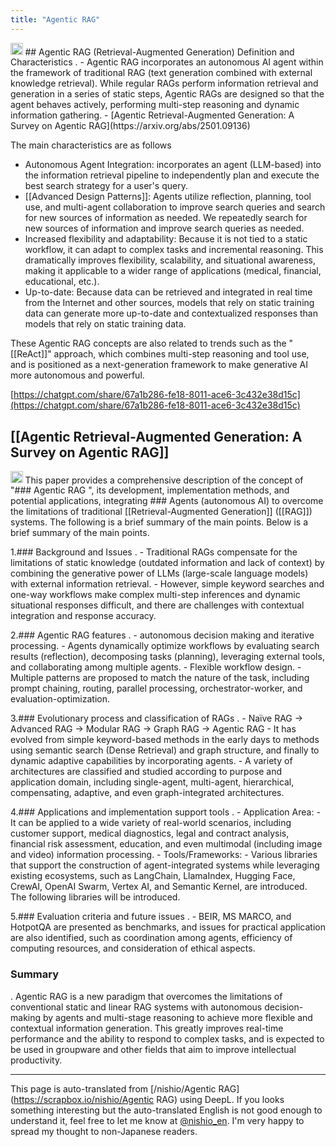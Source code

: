 ```yaml
---
title: "Agentic RAG"
---
```


<img src='https://scrapbox.io/api/pages/nishio-en/DR/icon' alt='DR.icon' height="19.5"/>
## Agentic RAG (Retrieval-Augmented Generation) Definition and Characteristics
.
- Agentic RAG incorporates an autonomous AI agent within the framework of traditional RAG (text generation combined with external knowledge retrieval). While regular RAGs perform information retrieval and generation in a series of static steps, Agentic RAGs are designed so that the agent behaves actively, performing multi-step reasoning and dynamic information gathering.
    - [Agentic Retrieval-Augmented Generation: A Survey on Agentic RAG](https://arxiv.org/abs/2501.09136)

The main characteristics are as follows
- Autonomous Agent Integration: incorporates an agent (LLM-based) into the information retrieval pipeline to independently plan and execute the best search strategy for a user's query.
- [[Advanced Design Patterns]]: Agents utilize reflection, planning, tool use, and multi-agent collaboration to improve search queries and search for new sources of information as needed. We repeatedly search for new sources of information and improve search queries as needed.
- Increased flexibility and adaptability: Because it is not tied to a static workflow, it can adapt to complex tasks and incremental reasoning. This dramatically improves flexibility, scalability, and situational awareness, making it applicable to a wider range of applications (medical, financial, educational, etc.).
- Up-to-date: Because data can be retrieved and integrated in real time from the Internet and other sources, models that rely on static training data can generate more up-to-date and contextualized responses than models that rely on static training data.

These Agentic RAG concepts are also related to trends such as the "[[ReAct]]" approach, which combines multi-step reasoning and tool use, and is positioned as a next-generation framework to make generative AI more autonomous and powerful.

[https://chatgpt.com/share/67a1b286-fe18-8011-ace6-3c432e38d15c](https://chatgpt.com/share/67a1b286-fe18-8011-ace6-3c432e38d15c)

## [[Agentic Retrieval-Augmented Generation: A Survey on Agentic RAG]]
<img src='https://scrapbox.io/api/pages/nishio-en/o3-mini-high/icon' alt='o3-mini-high.icon' height="19.5"/>
This paper provides a comprehensive description of the concept of "### Agentic RAG
", its development, implementation methods, and potential applications, integrating ### Agents (autonomous AI)
 to overcome the limitations of traditional [[Retrieval-Augmented Generation]] ([[RAG]]) systems. The following is a brief summary of the main points. Below is a brief summary of the main points.

1.### Background and Issues
.
    - Traditional RAGs compensate for the limitations of static knowledge (outdated information and lack of context) by combining the generative power of LLMs (large-scale language models) with external information retrieval.
        - However, simple keyword searches and one-way workflows make complex multi-step inferences and dynamic situational responses difficult, and there are challenges with contextual integration and response accuracy.

2.### Agentic RAG features
.
    - autonomous decision making and iterative processing.
        - Agents dynamically optimize workflows by evaluating search results (reflection), decomposing tasks (planning), leveraging external tools, and collaborating among multiple agents.
    - Flexible workflow design.
        - Multiple patterns are proposed to match the nature of the task, including prompt chaining, routing, parallel processing, orchestrator-worker, and evaluation-optimization.

3.### Evolutionary process and classification of RAGs
.
    - Naïve RAG → Advanced RAG → Modular RAG → Graph RAG → Agentic RAG
    - It has evolved from simple keyword-based methods in the early days to methods using semantic search (Dense Retrieval) and graph structure, and finally to dynamic adaptive capabilities by incorporating agents.
    - A variety of architectures are classified and studied according to purpose and application domain, including single-agent, multi-agent, hierarchical, compensating, adaptive, and even graph-integrated architectures.

4.### Applications and implementation support tools
.
    - Application Area:
        - It can be applied to a wide variety of real-world scenarios, including customer support, medical diagnostics, legal and contract analysis, financial risk assessment, education, and even multimodal (including image and video) information processing.
    - Tools/Frameworks:
        - Various libraries that support the construction of agent-integrated systems while leveraging existing ecosystems, such as LangChain, LlamaIndex, Hugging Face, CrewAI, OpenAI Swarm, Vertex AI, and Semantic Kernel, are introduced. The following libraries will be introduced.

5.### Evaluation criteria and future issues
.
    - BEIR, MS MARCO, and HotpotQA are presented as benchmarks, and issues for practical application are also identified, such as coordination among agents, efficiency of computing resources, and consideration of ethical aspects.

### Summary
.
Agentic RAG is a new paradigm that overcomes the limitations of conventional static and linear RAG systems with autonomous decision-making by agents and multi-stage reasoning to achieve more flexible and contextual information generation. This greatly improves real-time performance and the ability to respond to complex tasks, and is expected to be used in groupware and other fields that aim to improve intellectual productivity.


---
This page is auto-translated from [/nishio/Agentic RAG](https://scrapbox.io/nishio/Agentic RAG) using DeepL. If you looks something interesting but the auto-translated English is not good enough to understand it, feel free to let me know at [@nishio_en](https://twitter.com/nishio_en). I'm very happy to spread my thought to non-Japanese readers.